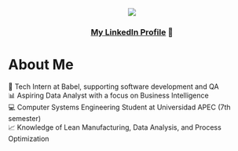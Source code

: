 <div align='center'>
  <img src='https://media.licdn.com/dms/image/v2/D4E16AQF0fve1fRDwKQ/profile-displaybackgroundimage-shrink_350_1400/profile-displaybackgroundimage-shrink_350_1400/0/1724368706714?e=1752710400&v=beta&t=VMLiurlaDSb4_KhloHQH4x5DSuZsebVLM0oMfB1W57Y'>
  <h3 align='center'><a href='https://www.linkedin.com/in/marlonfiguereo/'>My LinkedIn Profile</a> 💼</h3>
</div>

<div>
  <h1>About Me</h1>
  <ul style="list-style-type: none; padding-left: 0;">
    <li>🔧 Tech Intern at Babel, supporting software development and QA</li>
    <li>📊 Aspiring Data Analyst with a focus on Business Intelligence</li>
    <li>💻 Computer Systems Engineering Student at Universidad APEC (7th semester)</li>
    <li>📈 Knowledge of Lean Manufacturing, Data Analysis, and Process Optimization</li>
  </ul>
</div>

<!--
**Maxihero1/Maxihero1** is a ✨ _special_ ✨ repository because its `README.md` (this file) appears on your GitHub profile.

Here are some ideas to get you started:

- 🔭 I’m currently working on ...
- 🌱 I’m currently learning ...
- 👯 I’m looking to collaborate on ...
- 🤔 I’m looking for help with ...
- 💬 Ask me about ...
- 📫 How to reach me: ...
- 😄 Pronouns: ...
- ⚡ Fun fact: ...
-->
